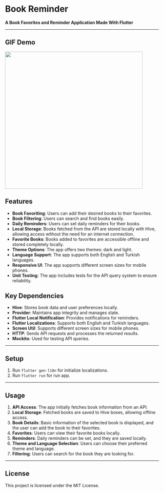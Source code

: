 # Book Reminder

**A Book Favorites and Reminder Application Made With Flutter**

---

## GIF Demo

<img src="https://github.com/Himera19/flutter_book_reminder/blob/master/app_preview.gif" height="450">
 
## Features

- **Book Favoriting**: Users can add their desired books to their favorites.
- **Book Filtering**: Users can search and find books easily.
- **Daily Reminders**: Users can set daily reminders for their books.
- **Local Storage**: Books fetched from the API are stored locally with Hive, allowing access without the need for an internet connection.
- **Favorite Books**: Books added to favorites are accessible offline and stored completely locally.
- **Theme Options**: The app offers two themes: dark and light.
- **Language Support**: The app supports both English and Turkish languages.
- **Responsive UI**: The app supports different screen sizes for mobile phones.
- **Unit Testing**: The app includes tests for the API query system to ensure reliability.

## Key Dependencies

- **Hive**: Stores book data and user preferences locally.
- **Provider**: Maintains app integrity and manages state.
- **Flutter Local Notification**: Provides notifications for reminders.
- **Flutter Localizations**: Supports both English and Turkish languages.
- **Screen Util**: Supports different screen sizes for mobile phones.
- **HTTP**: Sends API requests and processes the returned results.
- **Mockito**: Used for testing API queries.

---
## Setup

1. Run ```flutter gen-l10n``` for initialize localizations.
2. Run ```flutter run``` for run app.

---

## Usage

1. **API Access**: The app initially fetches book information from an API.
2. **Local Storage**: Fetched books are saved to Hive boxes, allowing offline access.
3. **Book Details**: Basic information of the selected book is displayed, and the user can add the book to their favorites.
4. **Favorites**: Users can view their favorite books locally.
5. **Reminders**: Daily reminders can be set, and they are saved locally.
6. **Theme and Language Selection**: Users can choose their preferred theme and language.
7. **Filtering**: Users can search for the book they are looking for.

---

## License

This project is licensed under the MIT License.
